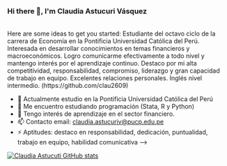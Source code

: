 ### Hi there 👋, I'm Claudia Astucuri Vásquez
<br />
Here are some ideas to get you started:
Estudiante del octavo ciclo de la carrera de Economía en la Pontificia Universidad Católica del Perú. Interesada en desarrollar conocimientos en temas financieros y macroeconómicos. Logro comunicarme efectivamente a todo nivel y mantengo interés por el aprendizaje continuo. Destaco por mi alta competitividad, responsabilidad, compromiso, liderazgo y gran capacidad de trabajo en equipo. Excelentes relaciones personales. Inglés nivel intermedio. (https://github.com/clau2609)

- 🔭 Actualmente estudio en la Pontificia Universidad Católica del Perú
- 🌱 Me encuentro estudiando programación (Stata, R y Python)
- 🤔 Tengo interés de aprendizaje en el sector financiero.
- 📫 Contacto email: claudia.astucuriv@pucp.edu.pe
- ⚡ Aptitudes: destaco en responsabilidad, dedicación, puntualidad, trabajo en equipo, habilidad comunicativa
-->


[![Claudia Astucuti GitHub stats](https://github-readme-stats.vercel.app/api?username=clau2609)](https://github.com/clau2609/github-readme-stats)

